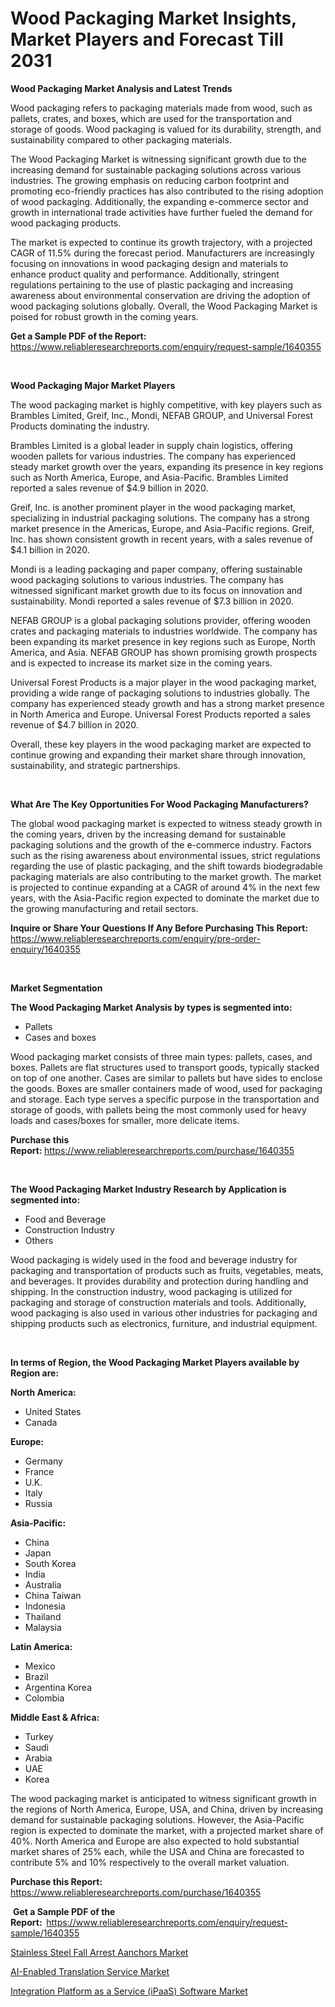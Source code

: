 <p><h1>Wood Packaging Market Insights, Market Players and Forecast Till 2031</h1></p><p><strong>Wood Packaging Market Analysis and Latest Trends</strong></p>
<p><p>Wood packaging refers to packaging materials made from wood, such as pallets, crates, and boxes, which are used for the transportation and storage of goods. Wood packaging is valued for its durability, strength, and sustainability compared to other packaging materials.</p><p>The Wood Packaging Market is witnessing significant growth due to the increasing demand for sustainable packaging solutions across various industries. The growing emphasis on reducing carbon footprint and promoting eco-friendly practices has also contributed to the rising adoption of wood packaging. Additionally, the expanding e-commerce sector and growth in international trade activities have further fueled the demand for wood packaging products.</p><p>The market is expected to continue its growth trajectory, with a projected CAGR of 11.5% during the forecast period. Manufacturers are increasingly focusing on innovations in wood packaging design and materials to enhance product quality and performance. Additionally, stringent regulations pertaining to the use of plastic packaging and increasing awareness about environmental conservation are driving the adoption of wood packaging solutions globally. Overall, the Wood Packaging Market is poised for robust growth in the coming years.</p></p>
<p><strong>Get a Sample PDF of the Report:&nbsp;</strong> <a href="https://www.reliableresearchreports.com/enquiry/request-sample/1640355">https://www.reliableresearchreports.com/enquiry/request-sample/1640355</a></p>
<p>&nbsp;</p>
<p><strong>Wood Packaging Major Market Players</strong></p>
<p><p>The wood packaging market is highly competitive, with key players such as Brambles Limited, Greif, Inc., Mondi, NEFAB GROUP, and Universal Forest Products dominating the industry. </p><p>Brambles Limited is a global leader in supply chain logistics, offering wooden pallets for various industries. The company has experienced steady market growth over the years, expanding its presence in key regions such as North America, Europe, and Asia-Pacific. Brambles Limited reported a sales revenue of $4.9 billion in 2020.</p><p>Greif, Inc. is another prominent player in the wood packaging market, specializing in industrial packaging solutions. The company has a strong market presence in the Americas, Europe, and Asia-Pacific regions. Greif, Inc. has shown consistent growth in recent years, with a sales revenue of $4.1 billion in 2020.</p><p>Mondi is a leading packaging and paper company, offering sustainable wood packaging solutions to various industries. The company has witnessed significant market growth due to its focus on innovation and sustainability. Mondi reported a sales revenue of $7.3 billion in 2020.</p><p>NEFAB GROUP is a global packaging solutions provider, offering wooden crates and packaging materials to industries worldwide. The company has been expanding its market presence in key regions such as Europe, North America, and Asia. NEFAB GROUP has shown promising growth prospects and is expected to increase its market size in the coming years.</p><p>Universal Forest Products is a major player in the wood packaging market, providing a wide range of packaging solutions to industries globally. The company has experienced steady growth and has a strong market presence in North America and Europe. Universal Forest Products reported a sales revenue of $4.7 billion in 2020. </p><p>Overall, these key players in the wood packaging market are expected to continue growing and expanding their market share through innovation, sustainability, and strategic partnerships.</p></p>
<p>&nbsp;</p>
<p><strong>What Are The Key Opportunities For Wood Packaging Manufacturers?</strong></p>
<p><p>The global wood packaging market is expected to witness steady growth in the coming years, driven by the increasing demand for sustainable packaging solutions and the growth of the e-commerce industry. Factors such as the rising awareness about environmental issues, strict regulations regarding the use of plastic packaging, and the shift towards biodegradable packaging materials are also contributing to the market growth. The market is projected to continue expanding at a CAGR of around 4% in the next few years, with the Asia-Pacific region expected to dominate the market due to the growing manufacturing and retail sectors.</p></p>
<p><strong>Inquire or Share Your Questions If Any Before Purchasing This Report:</strong> <a href="https://www.reliableresearchreports.com/enquiry/pre-order-enquiry/1640355">https://www.reliableresearchreports.com/enquiry/pre-order-enquiry/1640355</a></p>
<p>&nbsp;</p>
<p><strong>Market Segmentation</strong></p>
<p><strong>The Wood Packaging Market Analysis by types is segmented into:</strong></p>
<p><ul><li>Pallets</li><li>Cases and boxes</li></ul></p>
<p><p>Wood packaging market consists of three main types: pallets, cases, and boxes. Pallets are flat structures used to transport goods, typically stacked on top of one another. Cases are similar to pallets but have sides to enclose the goods. Boxes are smaller containers made of wood, used for packaging and storage. Each type serves a specific purpose in the transportation and storage of goods, with pallets being the most commonly used for heavy loads and cases/boxes for smaller, more delicate items.</p></p>
<p><strong>Purchase this Report:&nbsp;</strong><a href="https://www.reliableresearchreports.com/purchase/1640355">https://www.reliableresearchreports.com/purchase/1640355</a></p>
<p>&nbsp;</p>
<p><strong>The Wood Packaging Market Industry Research by Application is segmented into:</strong></p>
<p><ul><li>Food and Beverage</li><li>Construction Industry</li><li>Others</li></ul></p>
<p><p>Wood packaging is widely used in the food and beverage industry for packaging and transportation of products such as fruits, vegetables, meats, and beverages. It provides durability and protection during handling and shipping. In the construction industry, wood packaging is utilized for packaging and storage of construction materials and tools. Additionally, wood packaging is also used in various other industries for packaging and shipping products such as electronics, furniture, and industrial equipment.</p></p>
<p>&nbsp;</p>
<p><strong>In terms of Region, the Wood Packaging Market Players available by Region are:</strong></p>
<p>
    <p> <strong> North America: </strong>
        <ul>
            <li>United States</li>
            <li>Canada</li>
        </ul>
        </p> 
    <p> <strong> Europe: </strong>
        <ul>
            <li>Germany</li>
            <li>France</li>
            <li>U.K.</li>
            <li>Italy</li>
            <li>Russia</li>
        </ul>
        </p> 
    <p> <strong> Asia-Pacific: </strong>
        <ul>
            <li>China</li>
            <li>Japan</li>
            <li>South Korea</li>
            <li>India</li>
            <li>Australia</li>
            <li>China Taiwan</li>
            <li>Indonesia</li>
            <li>Thailand</li>
            <li>Malaysia</li>
        </ul>
        </p> 
    <p> <strong> Latin America: </strong>
        <ul>
            <li>Mexico</li>
            <li>Brazil</li>
            <li>Argentina Korea</li>
            <li>Colombia</li>
        </ul>
        </p> 
    <p> <strong> Middle East & Africa: </strong>
        <ul>
            <li>Turkey</li>
            <li>Saudi</li>
            <li>Arabia</li>
            <li>UAE</li>
            <li>Korea</li>
        </ul>
    </p>
    </p>
<p><p>The wood packaging market is anticipated to witness significant growth in the regions of North America, Europe, USA, and China, driven by increasing demand for sustainable packaging solutions. However, the Asia-Pacific region is expected to dominate the market, with a projected market share of 40%. North America and Europe are also expected to hold substantial market shares of 25% each, while the USA and China are forecasted to contribute 5% and 10% respectively to the overall market valuation.</p></p>
<p><strong>Purchase this Report: </strong><a href="https://www.reliableresearchreports.com/purchase/1640355">https://www.reliableresearchreports.com/purchase/1640355</a></p>
<p>&nbsp;<strong>Get a Sample PDF of the Report:&nbsp;&nbsp;</strong><a href="https://www.reliableresearchreports.com/enquiry/request-sample/1640355">https://www.reliableresearchreports.com/enquiry/request-sample/1640355</a></p>
<p><strong></strong></p>
<p><p><a href="https://view.publitas.com/reportprime-1/decoding-the-stainless-steel-fall-arrest-aanchors-market-a-deep-dive-into-the-latest-market-trends-market-segmentation-and-competitive-analysis/">Stainless Steel Fall Arrest Aanchors Market</a></p><p><a href="https://view.publitas.com/reportprime-1/ai-enabled-translation-service-market-size-evaluating-its-market-trends-growth-and-projections-2023-2030/">AI-Enabled Translation Service Market</a></p><p><a href="https://view.publitas.com/reportprime-1/integration-platform-as-a-service-ipaas-software-market-size-share-trends-analysis-report-by-material-by-type-by-end-user-by-region-and-segment-forecasts-2023-2030/">Integration Platform as a Service (iPaaS) Software Market</a></p></p>